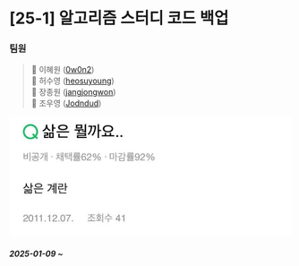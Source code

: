 # [25-1] 알고리즘 스터디 코드 백업
### 팀원
>🐙 이혜원 ([0w0n2](https://github.com/0w0n2))  
>🦦 허수영 ([heosuyoung](https://github.com/heosuyoung))  
>🐬 장종원 ([jangjongwon](https://github.com/jangjongwon))  
>🦖 조우영 ([Jodndud](https://github.com/Jodndud))  

![이미지](etc/1.jpg)
#### *2025-01-09 ~*